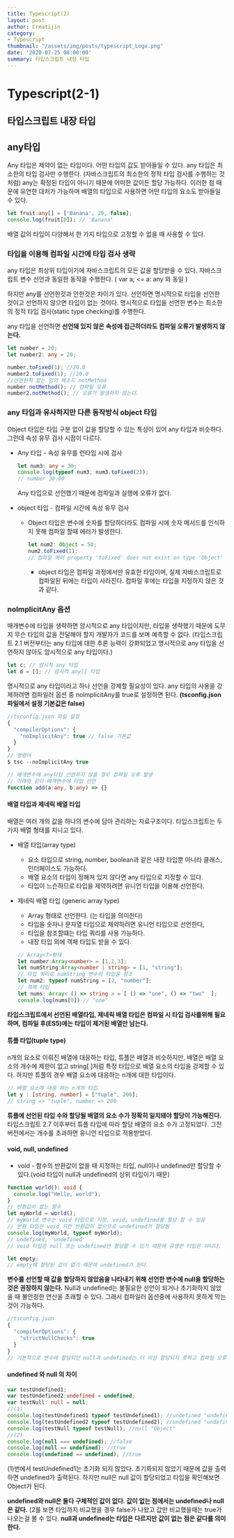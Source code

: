 ```yaml
---
title: Typescript(2)
layout: post
author: Creatijin
category:
- Typescript
thumbnail: "/assets/img/posts/typescript_Logo.png"
date: '2020-07-25 08:00:00'
summary: 타입스크립트 내장 타입
---
```


# Typescript(2-1)

## 타입스크립트 내장 타입

## any타입

Any 타입은 제약이 없는 타입이다. 어떤 타입의 값도 받아들일 수 있다. any 타입은 최소한의 타입 검사만 수행한다. (자바스크립트의 최소한의 정적 타입 검사를 수행하는 것처럼)
any는 확정된 타입이 아니기 때문에 어떠한 값이든 할당 가능하다. 이러한 점 때문에 유연한 대처가 가능하며 배열의 타입으로 사용하면 어떤 타입의 요소도 받아들일 수 있다.

~~~typescript
let fruit:any[] = ['Banana', 20, false];
console.log(fruit[0]); // 'Banana'
~~~

배열 값의 타입이 다양해서 한 가지 타입으로 고정할 수 없을 때 사용할 수 있다.

### 타입을 이용해 컴파일 시간에 타입 검사 생략

any 타입은 최상위 타입이기에 자바스크립트의 모든 값을 할당받을 수 있다. 자바스크립트 변수 선언과 동일한 동작을 수행한다. ( var a; <= a: any 와 동일 )

하지만 any를 선언한것과 안한것은 차이가 있다.
선언하면 명시적으로 타입을 선언한 것이고 선언하지 않으면 타입이 없는 것이다.
명시적으로 타입을 선언한 변수는 최소한의 정적 타입 검사(static type checking)를 수행한다.

any 타입을 선언하면 **선언돼 있지 않은 속성에 접근하더라도 컴파일 오류가 발생하지 않는다.**

~~~typescript
let number = 20;
let number2: any = 20;

number.toFixed(1); //20.0
number2.toFixed(1); //20.0
//선언된적 없는 임의 메소드 notMethod
number.notMethod(); // 컴파일 오류
number2.notMethod(); // 오류가 발생하지 않는다.
~~~



### any 타입과 유사하지만 다른 동작방식 object 타입

Object 타입은 타입 구분 없이 값을 할당할 수 있는 특성이 있어 any 타입과 비슷하다. 그런데 속성 유무 검사 시점이 다르다.

- Any 타입 - 속성 유무를 런타임 시에 검사

  ~~~typescript
  let num3: any = 30;
  console.log(typeof num3, num3.toFixed(2));
  // number 30.00
  ~~~

  Any 타입으로 선언했기 때문에 컴파일과 실행에 오류가 없다. 

- object 타입 - 컴파일 시간에 속성 유무 검사

  - Object 타입은 변수에 숫자를 할당하더라도 컴파일 시에 숫자 메서드를 인식하지 못해 컴파일 할때 에러가 발생한다.

    ~~~typescript
    let num2: Object = 50;
    num2.toFixed(1); 
    // 컴파일 에러 property 'toFixed' does not exist on type 'Object'
    ~~~

    - object 타입은 컴파일 과정에서만 유효한 타임이며, 실제 자바스크립트로 컴파일된 뒤에는 타입이 사라진다. 컴파일 후에는 타입을 지정하지 않은 것과 같다.



### noImplicitAny 옵션

매개변수에 타입을 생략하면 암시적으로 any 타입이지만, 타입을 생략했기 때문에 도무지 무슨 타입의 값을 전달해야 할지 개발자가 코드를 보며 예측할 수 없다. (타입스크립트 2.1 버전부터는 any 타입에 대한 추론 능력이 강화되었고 명시적으로 any 타입을 선언하지 않아도 암시적으로 any 타입이다.)

~~~typescript
let c; // 암시적 any 타입
let d = []; // 암시적 any[] 타입
~~~

명시적으로 any 타입이라고 하나 선언을 강제할 필요성이 있다. any 타입의 사용을 강제하려면 컴파일러 옵션 중 nolmplicitAny를 true로 설정하면 된다. **(tsconfig.json 파일에서 설정 기본값은 false)**

~~~typescript
//tsconfig.json 파일 설정
{
  "compilerOptions": {
    "noImplicitAny": true // false 기본값
  }
}
// 명령어
$ tsc --noImplicitAny true

// 매개변수에 any타입 선언하지 않을 경우 컴파일 오류 발생
// 아래와 같이 매개변수에 타입 선언
function add(a:any, b:any) => {}
~~~

#### 배열 타입과 제네릭 배열 타입

배열은 여러 개의 값을 하나의 변수에 담아 관리하는 자료구조이다. 타입스크립트는 두 가지 배열 형태를 지니고 있다.

- 배열 타입(array type)
  - 요소 타입으로 string, number, boolean과 같은 내장 타입뿐 아니라 클래스, 인터페이스도 가능하다.
  - 배열 요소의 타입이 정해져 있지 않다면 any 타입으로 지정할 수 있다.
  - 타입이 느슨하므로 타입을 제약하려면 유니언 타입을 이용해 선언한다.
  
- 제네릭 배열 타입 (generic array type)

  - Array<T> 형태로 선언한다. (<T>는 타입을 의미한다)
  - 타입을 숫자나 문자열 타입으로 제약하려면 유니언 타입으로 선언한다,
  - 타입을 참조할떄는 타입 쿼리를 사용 가능하다.
  - 내장 타입 외에 객체 타입도 받을 수 있다.

  ~~~typescript
  // Array<T>형태
  let number:Array<number> = [1,2,3];
  let numString:Array<number | string> = [1, "string"];
  // 타입 쿼리로 numString 변수의 타입을 참조
  let num2: typeof numString = [2, "number"];
  // 객체 타입
  let nums: Array< () => string > = [ () => "one", () => "two"  ];
  console.log(nums[0]) // "one"
  ~~~


**타입스크립트에서 선언된 배열타입, 제네릭 배열 타입은 컴파일 시 타입 검사를위해 필요하며, 컴파일 후(ES5)에는 타입이 제거된 배열만 남는다.**



####  튜플 타입(tuple type)

n개의 요소로 이뤄진 배열에 대응하는 타입, 튜플은 배열과 비슷하지만, 배열은 배열 요소의 개수에 제한이 없고 string[ ]처럼 특정 타입으로 배열 요소의 타입을 강제할 수 있다. 하지만 튜플의 경우 배열 요소에 대응하는 n개에 대한 타입이다.

~~~typescript
// 배열 요소에 대응 하는 n개의 타입
let y : [string, number] = ["tuple", 200];
// string => "tuple", number => 200
~~~

**튜플에 선언된 타입 수와 할당될 배열의 요소 수가 정확히 일치돼야 할당이 가능해진다.**
타입스크립트 2.7 이후부터 튜플 타입에 따라 할당 배열의 요소 수가 고정되었다. 그전 버전에서는 개수를 초과하면 유니언 타입으로 적용받았다.



#### void, null, undefined

- void - 함수의 반환값이 없을 때 지정하는 타입, null이나 undefined만 할당할 수 있다.(void 타입이 null과 undefined의 상위 타입이기 때문)

~~~typescript
function world(): void {
  console.log("Hello, world");
}
// 반환값이 없는 함수
let myWorld = world();
// myWorld 변수는 void 타입으로 지정, void, undefined를 할당 할 수 있음
// 반환 타입은 void 지만 반환값이 없으므로 undefined가 할당됨
console.log(myWorld, typeof myWorld);
// undefined, 'undefined'
// void 타입은 null 또는 undefined만 할당할 수 있기 때문에 유영한 타입은 아니다.

let empty;
// empty에 할당된 값이 없기 때문에 undefined가 된다.
~~~

**변수를 선언할 때 값을 할당하지 않았음을 나타내기 위해 선언한 변수에 null을 할당하는 것은 권장하지 않는다.**
Null과 undefined는 불필요한 선언이 되거나 초기화하지 않았을 때 불안정한 연산을 초래할 수 있다.
그래서 컴파일러 옵션중에 사용하지 못하게 막는것이 가능하다.

~~~typescript
//tsconfig.json
{
  "compilerOptions": {
    "strictNullChecks": true
  }
}
// 기본적으로 변수에 할당되던 null과 undefined는 더 이상 할당되지 못하고 컴파일 오류가 발생한다.
~~~

####  undefined 와 null 의 차이

~~~~typescript
var testUndefined1;
var testUndefined2:undefined = undefined;
var testNull: null = null;
//(1)
console.log(testUndefined1 typeof testUndefined1); //undefined "undefined"
console.log(testUndefined2 typeof testUndefined2); //undefined "undefined"
console.log(testNull typeof testNull); //null "Object"
//(2)
console.log(null === undefined); //false
console.log(null == undefined); //true
console.log(undefined == undefined); //true
~~~~

(1)번에서 testUndefined1는 초기화 되지 않았다. 초기화되지 않았기 때문에 값을 출력하면 undefined가 출력된다. 하지만 null은 null 값이 할당되었고 타입을 확인해보면 Object가 된다.

**undefined와 null은 둘다 구체적인 값이 없다. 값이 없는 점에서는 undefined나 null은 같다.** (2를 보면 타입까지 비교했을 경우 false가 나왔고 값만 비교했을때는 true가 나오는걸 볼 수 있다. **null과 undefined는 타입은 다르지만 값이 없는 점은 같다를 의미한다.**